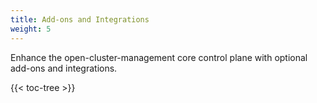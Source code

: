 ```yaml
---
title: Add-ons and Integrations
weight: 5
---
```


Enhance the open-cluster-management core control plane with optional add-ons and integrations.

<!-- spellchecker-disable -->

{{< toc-tree >}}

<!-- spellchecker-enable -->